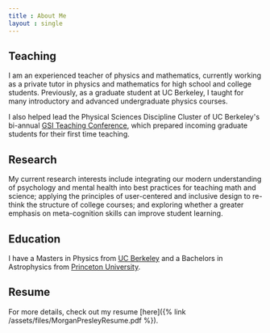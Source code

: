 ```yaml
---
title : About Me
layout : single
---
```

## Teaching

I am an experienced teacher of physics and mathematics, currently working as a private tutor in physics and mathematics for high school and college students. Previously, as a graduate student at UC Berkeley, I taught for many introductory and advanced undergraduate physics courses. 

I also helped lead the Physical Sciences Discipline Cluster of UC Berkeley's bi-annual [GSI Teaching Conference](https://gsi.berkeley.edu/programs-services/conference/), which prepared incoming graduate students for their first time teaching. 

## Research

My current research interests include integrating our modern understanding of psychology and mental health into best practices for teaching math and science; applying the principles of user-centered and inclusive design to re-think the structure of college courses; and exploring whether a greater emphasis on meta-cognition skills can improve student learning. 

## Education

I have a Masters in Physics from [UC Berkeley](https://physics.berkeley.edu/) and a Bachelors in Astrophysics from [Princeton University](https://web.astro.princeton.edu/). 

## Resume

For more details, check out my resume [here]({% link /assets/files/MorganPresleyResume.pdf %}). 
